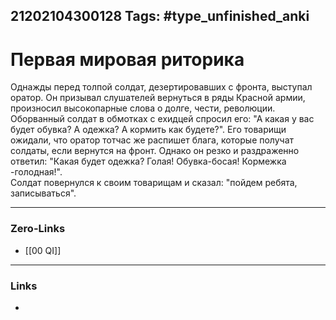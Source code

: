 21202104300128
Tags: #type_unfinished_anki 
---
# Первая мировая риторика

Однажды перед толпой солдат, дезертировавших с фронта, выступал оратор. Он призывал слушателей вернуться в ряды Красной армии, произносил высокопарные слова о долге, чести, революции. <br>Оборванный солдат в обмотках с ехидцей спросил его: "А какая у вас будет обувка? А одежка? А кормить как будете?". Его товарищи ожидали, что оратор тотчас же распишет блага, которые получат солдаты, если вернутся на фронт. Однако он резко и раздраженно ответил: "Какая будет одежка? Голая! Обувка-босая! Кормежка -голодная!".<br>Солдат повернулся к своим товарищам и сказал: "пойдем ребята, записываться".

---
### Zero-Links
- [[00 QI]]
---
### Links
-